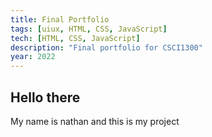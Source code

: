 ```yaml
---
title: Final Portfolio
tags: [uiux, HTML, CSS, JavaScript]
tech: [HTML, CSS, JavaScript]
description: "Final portfolio for CSCI1300"
year: 2022
---
```


## Hello there

My name is nathan and this is my project

